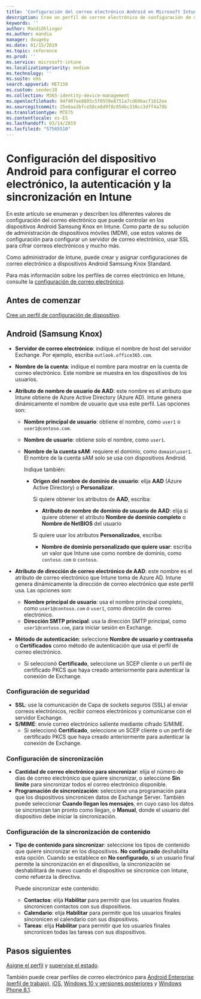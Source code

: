 ```yaml
---
title: 'Configuración del correo electrónico Android en Microsoft Intune: Azure | Microsoft Docs'
description: Cree un perfil de correo electrónico de configuración de dispositivos que use servidores de Exchange y recupere los atributos de Azure Active Directory. Habilite SSL o SMIME, autentique a los usuarios con certificados o con el nombre de usuario y contraseña y sincronice el correo electrónico y las programaciones en dispositivos Android Samsung Knox con Microsoft Intune.
keywords: ''
author: MandiOhlinger
ms.author: mandia
manager: dougeby
ms.date: 01/15/2019
ms.topic: reference
ms.prod: ''
ms.service: microsoft-intune
ms.localizationpriority: medium
ms.technology: ''
ms.suite: ems
search.appverid: MET150
ms.custom: seodec18
ms.collection: M365-identity-device-management
ms.openlocfilehash: 94f907ee8805c5f0559e8751a7cd69bacf1612ee
ms.sourcegitcommit: 25e6aa3bfce58ce8d9f8c054bc338cc3dff4a78b
ms.translationtype: MTE75
ms.contentlocale: es-ES
ms.lasthandoff: 03/14/2019
ms.locfileid: "57565510"
---
```

# <a name="android-device-settings-to-configure-email-authentication-and-synchronization-in-intune"></a>Configuración del dispositivo Android para configurar el correo electrónico, la autenticación y la sincronización en Intune

En este artículo se enumeran y describen los diferentes valores de configuración del correo electrónico que puede controlar en los dispositivos Android Samsung Knox en Intune. Como parte de su solución de administración de dispositivos móviles (MDM), use estos valores de configuración para configurar un servidor de correo electrónico, usar SSL para cifrar correos electrónicos y mucho más.

Como administrador de Intune, puede crear y asignar configuraciones de correo electrónico a dispositivos Android Samsung Knox Standard.

Para más información sobre los perfiles de correo electrónico en Intune, consulte la [configuración de correo electrónico](email-settings-configure.md).

## <a name="before-you-begin"></a>Antes de comenzar

[Cree un perfil de configuración de dispositivo](email-settings-configure.md#create-a-device-profile).

## <a name="android-samsung-knox"></a>Android (Samsung Knox)

- **Servidor de correo electrónico**: indique el nombre de host del servidor Exchange. Por ejemplo, escriba `outlook.office365.com`.
- **Nombre de la cuenta**: indique el nombre para mostrar en la cuenta de correo electrónico. Este nombre se muestra en los dispositivos de los usuarios.
- **Atributo de nombre de usuario de AAD**: este nombre es el atributo que Intune obtiene de Azure Active Directory (Azure AD). Intune genera dinámicamente el nombre de usuario que usa este perfil. Las opciones son:
  - **Nombre principal de usuario**: obtiene el nombre, como `user1` o `user1@contoso.com`.
  - **Nombre de usuario**: obtiene solo el nombre, como `user1`.
  - **Nombre de la cuenta sAM**: requiere el dominio, como `domain\user1`. El nombre de la cuenta sAM solo se usa con dispositivos Android.

    Indique también:  
    - **Origen del nombre de dominio de usuario**: elija **AAD** (Azure Active Directory) o **Personalizar**.

      Si quiere obtener los atributos de **AAD**, escriba:
      - **Atributo de nombre de dominio de usuario de AAD**: elija si quiere obtener el atributo **Nombre de dominio completo** o **Nombre de NetBIOS** del usuario

      Si quiere usar los atributos **Personalizados**, escriba:
      - **Nombre de dominio personalizado que quiere usar**: escriba un valor que Intune use como nombre de dominio, como `contoso.com` o `contoso`.

- **Atributo de dirección de correo electrónico de AAD**: este nombre es el atributo de correo electrónico que Intune toma de Azure AD. Intune genera dinámicamente la dirección de correo electrónico que este perfil usa. Las opciones son:
  - **Nombre principal de usuario**: usa el nombre principal completo, como `user1@contoso.com` o `user1`, como dirección de correo electrónico.
  - **Dirección SMTP principal**: usa la dirección SMTP principal, como `user1@contoso.com`, para iniciar sesión en Exchange.

- **Método de autenticación**: seleccione **Nombre de usuario y contraseña** o **Certificados** como método de autenticación que usa el perfil de correo electrónico.
  - Si seleccionó **Certificado**, seleccione un SCEP cliente o un perfil de certificado PKCS que haya creado anteriormente para autenticar la conexión de Exchange.

### <a name="security-settings"></a>Configuración de seguridad

- **SSL**: use la comunicación de Capa de sockets seguros (SSL) al enviar correos electrónicos, recibir correos electrónicos y comunicarse con el servidor Exchange.
- **S/MIME**: envíe correo electrónico saliente mediante cifrado S/MIME.
  - Si seleccionó **Certificado**, seleccione un SCEP cliente o un perfil de certificado PKCS que haya creado anteriormente para autenticar la conexión de Exchange.

### <a name="synchronization-settings"></a>Configuración de sincronización

- **Cantidad de correo electrónico para sincronizar**: elija el número de días de correo electrónico que quiere sincronizar, o seleccione **Sin límite** para sincronizar todos el correo electrónico disponible.
- **Programación de sincronización**: seleccione una programación para que los dispositivos sincronicen datos de Exchange Server. También puede seleccionar **Cuando llegan los mensajes**, en cuyo caso los datos se sincronizan tan pronto como llegan, o **Manual**, donde el usuario del dispositivo debe iniciar la sincronización.

### <a name="content-sync-settings"></a>Configuración de la sincronización de contenido

- **Tipo de contenido para sincronizar**: seleccione los tipos de contenido que quiere sincronizar en los dispositivos. **No configurado** deshabilita esta opción. Cuando se establece en **No configurado**, si un usuario final permite la sincronización en el dispositivo, la sincronización se deshabilitará de nuevo cuando el dispositivo se sincronice con Intune, como refuerza la directiva. 

  Puede sincronizar este contenido:  
  - **Contactos**: elija **Habilitar** para permitir que los usuarios finales sincronicen contactos con sus dispositivos.
  - **Calendario**: elija **Habilitar** para permitir que los usuarios finales sincronicen el calendario con sus dispositivos.
  - **Tareas**: elija **Habilitar** para permitir que los usuarios finales sincronicen todas las tareas con sus dispositivos.

## <a name="next-steps"></a>Pasos siguientes

[Asigne el perfil](device-profile-assign.md) y [supervise el estado](device-profile-monitor.md).

También puede crear perfiles de correo electrónico para [Android Enterprise (perfil de trabajo)](email-settings-android-enterprise.md), [iOS](email-settings-ios.md), [Windows 10 y versiones posteriores](email-settings-windows-10.md) y [Windows Phone 8.1](email-settings-windows-phone-8-1.md).
